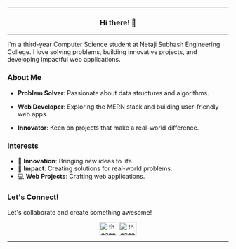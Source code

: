
---

<h3 align= "center">Hi there! 👋 </h2>

---

I'm a third-year Computer Science student at Netaji Subhash Engineering College. I love solving problems, building innovative projects, and developing impactful web applications.

### About Me

- **Problem Solver**: Passionate about data structures and algorithms.

- **Web Developer**: Exploring the MERN stack and building user-friendly web apps.
- **Innovator**: Keen on projects that make a real-world difference.

### Interests

- 🚀 **Innovation**: Bringing new ideas to life.
- 🌟 **Impact**: Creating solutions for real-world problems.
- 💻 **Web Projects**: Crafting web applications.

### Let's Connect!
Let's collaborate and create something awesome!

<p align="center">
<a href="https://linkedin.com/in/thegeekyabhi" target="blank"><img align="center" src="https://raw.githubusercontent.com/rahuldkjain/github-profile-readme-generator/master/src/images/icons/Social/linked-in-alt.svg" alt="thegeekyabhi" height="30" width="40" /></a>
<a href="https://www.hackerrank.com/thegeekyabhi" target="blank"><img align="center" src="https://raw.githubusercontent.com/rahuldkjain/github-profile-readme-generator/master/src/images/icons/Social/hackerrank.svg" alt="thegeekyabhi" height="30" width="40" /></a>
</p>

---

